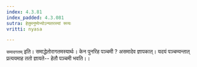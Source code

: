 ```yaml
---
index: 4.3.81
index_padded: 4.3.081
sutra: हेतुमनुष्येभ्योऽन्यतरस्यां रूप्यः
vritti: nyasa

---
```

`समादगतम्` इति। समाद्धेतोरागतमस्यार्थः। केन पुनरिह पञ्चमी ? असमादेव ज्ञापकात्। यदयं पञ्चम्यन्तात् प्रत्ययमाह ततो ज्ञायते-- हेतौ पञ्चमी भवति।।